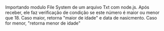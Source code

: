Importando modulo File System de um arquivo Txt com node.js. Após receber, ele faz verificação de condição se este número é maior ou menor que 18. Caso maior, retorna "maior de idade" e data de nasicmento. 
Caso for menor, "retorna menor de idade"
